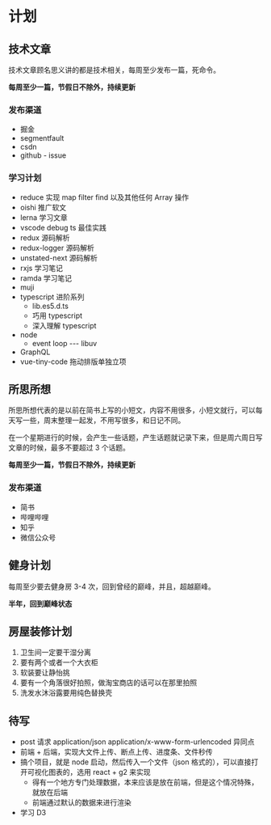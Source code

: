 # 计划

## 技术文章

技术文章顾名思义讲的都是技术相关，每周至少发布一篇，死命令。

**每周至少一篇，节假日不除外，持续更新**

### 发布渠道

- 掘金
- segmentfault
- csdn
- github - issue

### 学习计划

- reduce 实现 map filter find 以及其他任何 Array 操作
- oishi 推广软文
- lerna 学习文章
- vscode debug ts 最佳实践
- redux 源码解析
- redux-logger 源码解析
- unstated-next 源码解析
- rxjs 学习笔记
- ramda 学习笔记
- muji
- typescript 进阶系列
  - lib.es5.d.ts
  - 巧用 typescript
  - 深入理解 typescript
- node
  - event loop --- libuv
- GraphQL
- vue-tiny-code 拖动排版单独立项

## 所思所想

所思所想代表的是以前在简书上写的小短文，内容不用很多，小短文就行，可以每天写一些，周末整理一起发，不用写很多，和日记不同。

在一个星期进行的时候，会产生一些话题，产生话题就记录下来，但是周六周日写文章的时候，最多不要超过 3 个话题。

**每周至少一篇，节假日不除外，持续更新**

### 发布渠道

- 简书
- 哔哩哔哩
- 知乎
- 微信公众号

## 健身计划

每周至少要去健身房 3-4 次，回到曾经的巅峰，并且，超越巅峰。

**半年，回到巅峰状态**

## 房屋装修计划

1. 卫生间一定要干湿分离
2. 要有两个或者一个大衣柜
3. 软装要让静怡挑
4. 要有一个角落很好拍照，做淘宝商店的话可以在那里拍照
5. 洗发水沐浴露要用纯色替换壳

## 待写

- post 请求 application/json application/x-www-form-urlencoded 异同点
- 前端 + 后端，实现大文件上传、断点上传、进度条、文件秒传
- 搞个项目，就是 node 启动，然后传入一个文件（json 格式的），可以直接打开可视化图表的，选用 react + g2 来实现
  - 得有一个地方专门处理数据，本来应该是放在前端，但是这个情况特殊，就放在后端
  - 前端通过默认的数据来进行渲染
- 学习 D3
